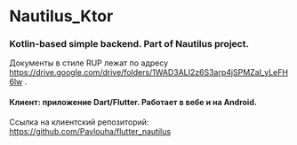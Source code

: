 # Nautilus_Ktor
### Kotlin-based simple backend. Part of Nautilus project.

Документы в стиле RUP лежат по адресу https://drive.google.com/drive/folders/1WAD3ALI2z6S3arp4jSPMZaI_yLeFH6lw .

#### Клиент: приложение Dart/Flutter. Работает в вебе и на Android.

Ссылка на клиентский репозиторий: https://github.com/Pavlouha/flutter_nautilus

